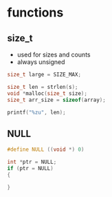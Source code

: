 # functions

## size_t
- used for sizes and counts
- always unsigned
```c
size_t large = SIZE_MAX;

size_t len = strlen(s);
void *malloc(size_t size);
size_t arr_size = sizeof(array);

printf("%zu", len);
```

## NULL
```c
#define NULL ((void *) 0)

int *ptr = NULL;
if (ptr = NULL)
{

}
```
